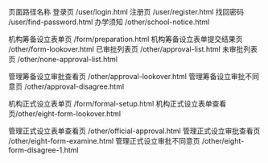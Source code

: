 页面路径名称
登录页 /user/login.html
注册页 /user/register.html
找回密码 /user/find-password.html 
办学须知 /other/school-notice.html

机构筹备设立表单页 /form/preparation.html
机构筹备设立表单提交结果页 /other/form-lookover.html
已审批列表页 /other/approval-list.html
未审批列表页 /other/none-approval-list.html

管理筹备设立审批查看页 /other/approval-lookover.html
管理筹备设立审批不同意页 /other/approval-disagree.html

机构正式设立表单页 /form/formal-setup.html
机构正式设立表单查看页/other/eight-form-lookover.html

管理正式设立表单查看页 /other/official-approval.html
管理正式设立审批查看页 /other/eight-form-examine.html
管理正式设立审批不同意页 /other/eight-form-disagree-1.html